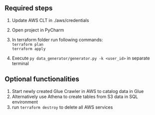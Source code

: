 ## Required steps
1. Update AWS CLT in ./aws/credentials
2. Open project in PyCharm
3. In terraform folder run following commands: <br>
```terraform plan``` <br>
```terraform apply```

4. Execute ```py data_generator/generator.py -k <user_id>``` in separate terminal


## Optional functionalities
1. Start newly created Glue Crawler in AWS to catalog data in Glue
2. Alternatively use Athena to create tables from S3 data in SQL environment
3. run ```terraform destroy``` to delete all AWS services
